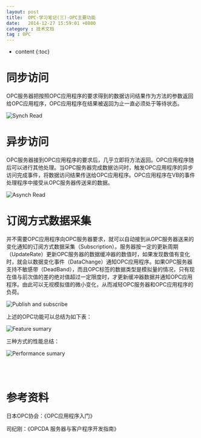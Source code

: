 ```yaml
---
layout: post
title:  OPC-学习笔记(三)-OPC主要功能
date:   2014-12-27 15:59:01 +0800
category : 技术文档
tag : OPC
---
```


* content
{:toc}

同步访问
================================

OPC服务器把按照OPC应用程序的要求得到的数据访问结果作为方法的参数返回给OPC应用程序，OPC应用程序在结果被返回为止一直必须处于等待状态。

![Synch Read](/images/blog/opc/3_main_feature/1_sync_read.png)


异步访问
================================

OPC服务器接到OPC应用程序的要求后，几乎立即将方法返回。OPC应用程序随后可以进行其他处理。当OPC服务器完成数据访问时，触发OPC应用程序的异步访问完成事件，将数据访问结果传送给OPC应用程序。OPC应用程序在VB的事件处理程序中接受从OPC服务器传送来的数据。

![Asynch Read](/images/blog/opc/3_main_feature/2_aync_read.png)

订阅方式数据采集
================================

并不需要OPC应用程序向OPC服务器要求，就可以自动接到从OPC服务器送来的变化通知的订阅方式数据采集（Subscription）。服务器按一定的更新周期（UpdateRate）更新OPC服务器的数据缓冲器的数值时，如果发现数值有变化时，就会以数据变化事件（DataChange）通知OPC应用程序。如果OPC服务器支持不敏感带（DeadBand），而且OPC标签的数据类型是模拟量的情况，只有现在值与前次值的差的绝对值超过一定限度时，才更新缓冲器数据并通知OPC应用程序。由此可以无视模拟值的微小变化，从而减轻OPC服务器和OPC应用程序的负荷。

![Publish and subscribe](/images/blog/opc/3_main_feature/3_publish_subcribe.png)

上述的OPC功能可以总结为如下表：

![Feature sumary](/images/blog/opc/3_main_feature/4_feature_sumary.png)

三种方式的性能总结：

![Performance sumary](/images/blog/opc/3_main_feature/5_performance_sumary.png)

<br>
<br>

参考资料
================================

日本OPC协会：《OPC应用程序入门》

司纪刚：《OPCDA 服务器与客户程序开发指南》